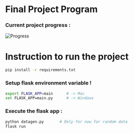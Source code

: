 # Final Project Program

### Current project progress : 
![Progress](https://progress-bar.dev/80/)


# Instruction to run the project 

``` bash
pip install -r requirements.txt
```

### Setup flask environment variable !

``` bash
export FLASK_APP=main      # -> Mac
set FLASK_APP=main.py      # -> Windows
```


### Execute the flask app :

``` bash
python datagen.py       # Only for now for random data
flask run
```
